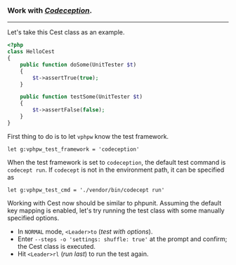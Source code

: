 ### Work with [*Codeception*](http://codeception.com/).

---

Let's take this Cest class as an example.

```php
<?php
class HelloCest
{
    public function doSome(UnitTester $t)
    {
        $t->assertTrue(true);
    }

    public function testSome(UnitTester $t)
    {
        $t->assertFalse(false);
    }
}
```

First thing to do is to let `vphpw` know the test framework.

```
let g:vphpw_test_framework = 'codeception'
```

When the test framework is set to `codeception`, the default
test command is `codecept run`. If `codecept` is not in the
environment path, it can be specified as

```
let g:vphpw_test_cmd = './vendor/bin/codecept run'
```

Working with Cest now should be similar to phpunit. Assuming
the default key mapping is enabled, let's try running the test
class with some manually specified options.

* In `NORMAL` mode, `<Leader>to` (*test with options*).
* Enter `--steps -o 'settings: shuffle: true'` at the prompt
  and confirm; the Cest class is executed.
* Hit `<Leader>rl` (*run last*) to run the test again.
